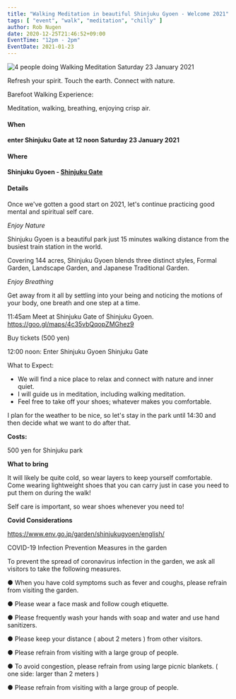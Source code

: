 ```yaml
---
title: "Walking Meditation in beautiful Shinjuku Gyoen - Welcome 2021"
tags: [ "event", "walk", "meditation", "chilly" ]
author: Rob Nugen
date: 2020-12-25T21:46:52+09:00
EventTime: "12pm - 2pm"
EventDate: 2021-01-23
---
```


<img
src="//b.robnugen.com/blog/2020/2020_dec_12_title_walking_meditation.jpg"
alt="4 people doing Walking Meditation Saturday 23 January 2021"
class="title" />


Refresh your spirit. Touch the earth. Connect with nature.

Barefoot Walking Experience:

Meditation, walking, breathing, enjoying crisp air.

#### When

**enter Shinjuku Gate at 12 noon Saturday 23 January 2021**

#### Where

**Shinjuku Gyoen - [Shinjuku Gate](https://goo.gl/maps/4c35vbQqopZMGhez9)**

#### Details

Once we've gotten a good start on 2021, let's continue practicing good mental and spiritual self care.

*Enjoy Nature*

Shinjuku Gyoen is a beautiful park just 15 minutes walking distance from
the busiest train station in the world.

Covering 144 acres, Shinjuku Gyoen blends three distinct styles,
Formal Garden, Landscape Garden, and Japanese Traditional Garden.

*Enjoy Breathing*

Get away from it all by settling into your being and noticing the
motions of your body, one breath and one step at a time.

11:45am Meet at Shinjuku Gate of Shinjuku Gyoen. https://goo.gl/maps/4c35vbQqopZMGhez9

Buy tickets (500 yen)

12:00 noon: Enter Shinjuku Gyoen Shinjuku Gate

What to Expect:

* We will find a nice place to relax and connect with nature and inner quiet.
* I will guide us in meditation, including walking meditation.
* Feel free to take off your shoes; whatever makes you comfortable.

I plan for the weather to be nice, so let's stay in the park until
14:30 and then decide what we want to do after that.

**Costs:**

500 yen for Shinjuku park

**What to bring**

It will likely be quite cold, so wear layers to keep yourself comfortable.
Come wearing lightweight shoes that you can carry just in case you
need to put them on during the walk!

Self care is important, so wear shoes whenever you need to!

**Covid Considerations**

https://www.env.go.jp/garden/shinjukugyoen/english/

COVID-19 Infection Prevention Measures in the garden

To prevent the spread of coronavirus infection in the garden, we ask all visitors to take the following measures.

● When you have cold symptoms such as fever and coughs, please refrain from visiting the garden.

● Please wear a face mask and follow cough etiquette.

● Please frequently wash your hands with soap and water and use hand sanitizers.

● Please keep your distance ( about 2 meters ) from other visitors.

● Please refrain from visiting with a large group of people.

● To avoid congestion, please refrain from using large picnic blankets. ( one side: larger than 2 meters )

● Please refrain from visiting with a large group of people.
